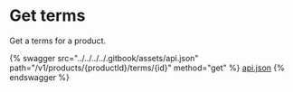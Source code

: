 # Get terms

Get a terms for a product.

{% swagger src="../../../../.gitbook/assets/api.json" path="/v1/products/{productId}/terms/{id}" method="get" %}
[api.json](../../../../.gitbook/assets/api.json)
{% endswagger %}
